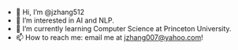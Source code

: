 - 👋 Hi, I’m @jzhang512
- 👀 I’m interested in AI and NLP.
- 🌱 I’m currently learning Computer Science at Princeton University. 
- 📫 How to reach me: email me at jzhang007@yahoo.com! 

<!---
jzhang512/jzhang512 is a ✨ special ✨ repository because its `README.md` (this file) appears on your GitHub profile.
You can click the Preview link to take a look at your changes.
--->
